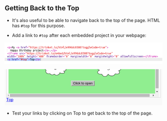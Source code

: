 ## Getting Back to the Top

+ It's also useful to be able to navigate back to the top of the page. HTML has `#top` for this purpose.

+ Add a link to `#top` after each embedded project in your webpage:

![स्क्रीनशॉट](images/showcase-top-code.png)

![स्क्रीनशॉट](images/showcase-top-output.png)

+ Test your links by clicking on Top to get back to the top of the page.